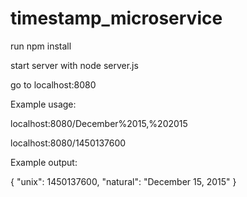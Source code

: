 # timestamp_microservice

run npm install

start server with node server.js

go to localhost:8080

Example usage:

localhost:8080/December%2015,%202015

localhost:8080/1450137600

Example output:

{ "unix": 1450137600, "natural": "December 15, 2015" }